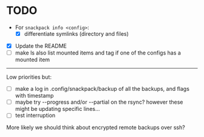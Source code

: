 # TODO

* For `snackpack info <config>`:
    * [x] differentiate symlinks (directory and files)
* [x] Update the README
* [ ] make ls also list mounted items and tag if one of the configs has a mounted item

---

Low priorities but:

* [ ] make a log in .config/snackpack/backup of all the backups, and flags with timestamp
* [ ] maybe try --progress and/or --partial on the rsync? however these might be updating specific lines...
* [ ] test interruption

More likely we should think about encrypted remote backups over ssh?

